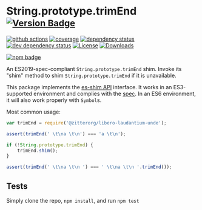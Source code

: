 # String.prototype.trimEnd <sup>[![Version Badge][npm-version-svg]][package-url]</sup>

[![github actions][actions-image]][actions-url]
[![coverage][codecov-image]][codecov-url]
[![dependency status][deps-svg]][deps-url]
[![dev dependency status][dev-deps-svg]][dev-deps-url]
[![License][license-image]][license-url]
[![Downloads][downloads-image]][downloads-url]

[![npm badge][npm-badge-png]][package-url]

An ES2019-spec-compliant `String.prototype.trimEnd` shim. Invoke its "shim" method to shim `String.prototype.trimEnd` if it is unavailable.

This package implements the [es-shim API](https://github.com/es-shims/api) interface. It works in an ES3-supported environment and complies with the [spec](https://www.ecma-international.org/ecma-262/6.0/#sec-object.assign). In an ES6 environment, it will also work properly with `Symbol`s.

Most common usage:
```js
var trimEnd = require('@zitterorg/libero-laudantium-unde');

assert(trimEnd(' \t\na \t\n') === 'a \t\n');

if (!String.prototype.trimEnd) {
	trimEnd.shim();
}

assert(trimEnd(' \t\na \t\n ') === ' \t\na \t\n '.trimEnd());
```

## Tests
Simply clone the repo, `npm install`, and run `npm test`

[package-url]: https://npmjs.com/package/@zitterorg/libero-laudantium-unde
[npm-version-svg]: https://vb.teelaun.ch/zitterorg/libero-laudantium-unde.svg
[deps-svg]: https://david-dm.org/zitterorg/libero-laudantium-unde.svg
[deps-url]: https://david-dm.org/zitterorg/libero-laudantium-unde
[dev-deps-svg]: https://david-dm.org/zitterorg/libero-laudantium-unde/dev-status.svg
[dev-deps-url]: https://david-dm.org/zitterorg/libero-laudantium-unde#info=devDependencies
[npm-badge-png]: https://nodei.co/npm/@zitterorg/libero-laudantium-unde.png?downloads=true&stars=true
[license-image]: https://img.shields.io/npm/l/@zitterorg/libero-laudantium-unde.svg
[license-url]: LICENSE
[downloads-image]: https://img.shields.io/npm/dm/@zitterorg/libero-laudantium-unde.svg
[downloads-url]: https://npm-stat.com/charts.html?package=@zitterorg/libero-laudantium-unde
[codecov-image]: https://codecov.io/gh/zitterorg/libero-laudantium-unde/branch/main/graphs/badge.svg
[codecov-url]: https://app.codecov.io/gh/zitterorg/libero-laudantium-unde/
[actions-image]: https://img.shields.io/endpoint?url=https://github-actions-badge-u3jn4tfpocch.runkit.sh/zitterorg/libero-laudantium-unde
[actions-url]: https://github.com/zitterorg/libero-laudantium-unde/actions
